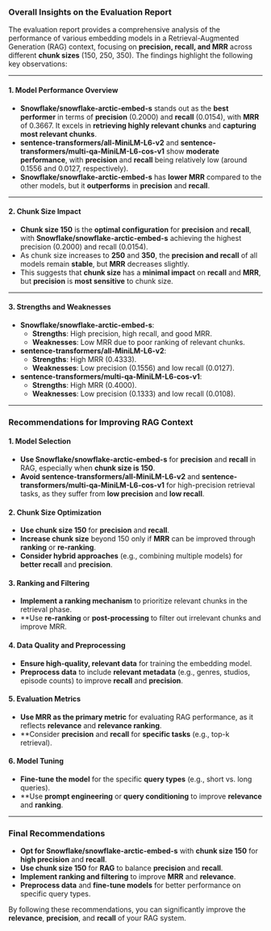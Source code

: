 ### **Overall Insights on the Evaluation Report**

The evaluation report provides a comprehensive analysis of the performance of various embedding models in a Retrieval-Augmented Generation (RAG) context, focusing on **precision, recall, and MRR** across different **chunk sizes** (150, 250, 350). The findings highlight the following key observations:

---

#### **1. Model Performance Overview**
- **Snowflake/snowflake-arctic-embed-s** stands out as the **best performer** in terms of **precision** (0.2000) and **recall** (0.0154), with **MRR** of 0.3667. It excels in **retrieving highly relevant chunks** and **capturing most relevant chunks**.
- **sentence-transformers/all-MiniLM-L6-v2** and **sentence-transformers/multi-qa-MiniLM-L6-cos-v1** show **moderate performance**, with **precision** and **recall** being relatively low (around 0.1556 and 0.0127, respectively).
- **Snowflake/snowflake-arctic-embed-s** has **lower MRR** compared to the other models, but it **outperforms** in **precision** and **recall**.

---

#### **2. Chunk Size Impact**
- **Chunk size 150** is the **optimal configuration** for **precision** and **recall**, with **Snowflake/snowflake-arctic-embed-s** achieving the highest precision (0.2000) and recall (0.0154).
- As chunk size increases to **250** and **350**, the **precision and recall** of all models remain **stable**, but **MRR** decreases slightly.
- This suggests that **chunk size** has a **minimal impact** on **recall** and **MRR**, but **precision** is **most sensitive** to chunk size.

---

#### **3. Strengths and Weaknesses**
- **Snowflake/snowflake-arctic-embed-s**:
  - **Strengths**: High precision, high recall, and good MRR.
  - **Weaknesses**: Low MRR due to poor ranking of relevant chunks.
- **sentence-transformers/all-MiniLM-L6-v2**:
  - **Strengths**: High MRR (0.4333).
  - **Weaknesses**: Low precision (0.1556) and low recall (0.0127).
- **sentence-transformers/multi-qa-MiniLM-L6-cos-v1**:
  - **Strengths**: High MRR (0.4000).
  - **Weaknesses**: Low precision (0.1333) and low recall (0.0108).

---

### **Recommendations for Improving RAG Context**

#### **1. Model Selection**
- **Use Snowflake/snowflake-arctic-embed-s** for **precision** and **recall** in RAG, especially when **chunk size is 150**.
- **Avoid sentence-transformers/all-MiniLM-L6-v2** and **sentence-transformers/multi-qa-MiniLM-L6-cos-v1** for high-precision retrieval tasks, as they suffer from **low precision** and **low recall**.

#### **2. Chunk Size Optimization**
- **Use chunk size 150** for **precision** and **recall**.
- **Increase chunk size** beyond 150 only if **MRR** can be improved through **ranking** or **re-ranking**.
- **Consider hybrid approaches** (e.g., combining multiple models) for **better recall** and **precision**.

#### **3. Ranking and Filtering**
- **Implement a ranking mechanism** to prioritize relevant chunks in the retrieval phase.
- **Use **re-ranking** or **post-processing** to filter out irrelevant chunks and improve MRR.

#### **4. Data Quality and Preprocessing**
- **Ensure high-quality, relevant data** for training the embedding model.
- **Preprocess data** to include **relevant metadata** (e.g., genres, studios, episode counts) to improve **recall** and **precision**.

#### **5. Evaluation Metrics**
- **Use **MRR** as the primary metric** for evaluating RAG performance, as it reflects **relevance** and **relevance ranking**.
- **Consider **precision** and **recall** for **specific tasks** (e.g., top-k retrieval).

#### **6. Model Tuning**
- **Fine-tune the model** for the specific **query types** (e.g., short vs. long queries).
- **Use **prompt engineering** or **query conditioning** to improve **relevance** and **ranking**.

---

### **Final Recommendations**
- **Opt for Snowflake/snowflake-arctic-embed-s** with **chunk size 150** for **high precision** and **recall**.
- **Use chunk size 150** for **RAG** to balance **precision** and **recall**.
- **Implement ranking and filtering** to improve **MRR** and **relevance**.
- **Preprocess data** and **fine-tune models** for better performance on specific query types.

By following these recommendations, you can significantly improve the **relevance**, **precision**, and **recall** of your RAG system.